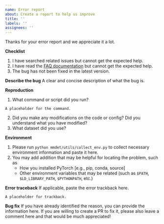 ```yaml
---
name: Error report
about: Create a report to help us improve
title: ''
labels: ''
assignees: ''
---
```


Thanks for your error report and we appreciate it a lot.

**Checklist**

1. I have searched related issues but cannot get the expected help.
2. I have read the [FAQ documentation](https://mmdetection.readthedocs.io/en/latest/faq.html) but cannot get the expected help.
3. The bug has not been fixed in the latest version.

**Describe the bug**
A clear and concise description of what the bug is.

**Reproduction**

1. What command or script did you run?

```none
A placeholder for the command.
```

2. Did you make any modifications on the code or config? Did you understand what you have modified?
3. What dataset did you use?

**Environment**

1. Please run `python mmdet/utils/collect_env.py` to collect necessary environment information and paste it here.
2. You may add addition that may be helpful for locating the problem, such as
   - How you installed PyTorch \[e.g., pip, conda, source\]
   - Other environment variables that may be related (such as `$PATH`, `$LD_LIBRARY_PATH`, `$PYTHONPATH`, etc.)

**Error traceback**
If applicable, paste the error trackback here.

```none
A placeholder for trackback.
```

**Bug fix**
If you have already identified the reason, you can provide the information here. If you are willing to create a PR to fix it, please also leave a comment here and that would be much appreciated!

